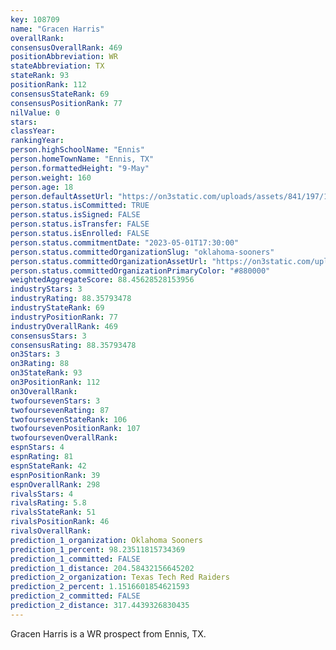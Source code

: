 ```yaml
---
key: 108709
name: "Gracen Harris"
overallRank: 
consensusOverallRank: 469
positionAbbreviation: WR
stateAbbreviation: TX
stateRank: 93
positionRank: 112
consensusStateRank: 69
consensusPositionRank: 77
nilValue: 0
stars: 
classYear: 
rankingYear: 
person.highSchoolName: "Ennis"
person.homeTownName: "Ennis, TX"
person.formattedHeight: "9-May"
person.weight: 160
person.age: 18
person.defaultAssetUrl: "https://on3static.com/uploads/assets/841/197/197841.jpg"
person.status.isCommitted: TRUE
person.status.isSigned: FALSE
person.status.isTransfer: FALSE
person.status.isEnrolled: FALSE
person.status.commitmentDate: "2023-05-01T17:30:00"
person.status.committedOrganizationSlug: "oklahoma-sooners"
person.status.committedOrganizationAssetUrl: "https://on3static.com/uploads/assets/126/208/208126.svg"
person.status.committedOrganizationPrimaryColor: "#880000"
weightedAggregateScore: 88.45628528153956
industryStars: 3
industryRating: 88.35793478
industryStateRank: 69
industryPositionRank: 77
industryOverallRank: 469
consensusStars: 3
consensusRating: 88.35793478
on3Stars: 3
on3Rating: 88
on3StateRank: 93
on3PositionRank: 112
on3OverallRank: 
twofoursevenStars: 3
twofoursevenRating: 87
twofoursevenStateRank: 106
twofoursevenPositionRank: 107
twofoursevenOverallRank: 
espnStars: 4
espnRating: 81
espnStateRank: 42
espnPositionRank: 39
espnOverallRank: 298
rivalsStars: 4
rivalsRating: 5.8
rivalsStateRank: 51
rivalsPositionRank: 46
rivalsOverallRank: 
prediction_1_organization: Oklahoma Sooners
prediction_1_percent: 98.23511815734369
prediction_1_committed: FALSE
prediction_1_distance: 204.58432156645202
prediction_2_organization: Texas Tech Red Raiders
prediction_2_percent: 1.1516601854621593
prediction_2_committed: FALSE
prediction_2_distance: 317.4439326830435
---
```

Gracen Harris is a WR prospect from Ennis, TX.
